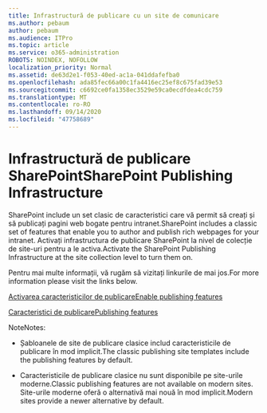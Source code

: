 ```yaml
---
title: Infrastructură de publicare cu un site de comunicare
ms.author: pebaum
author: pebaum
ms.audience: ITPro
ms.topic: article
ms.service: o365-administration
ROBOTS: NOINDEX, NOFOLLOW
localization_priority: Normal
ms.assetid: de63d2e1-f053-40ed-ac1a-041ddafefba0
ms.openlocfilehash: ada85fec66a00c1fa4416ec25ef8c675fad39e53
ms.sourcegitcommit: c6692ce0fa1358ec3529e59ca0ecdfdea4cdc759
ms.translationtype: MT
ms.contentlocale: ro-RO
ms.lasthandoff: 09/14/2020
ms.locfileid: "47758689"
---
```

# <a name="sharepoint-publishing-infrastructure"></a><span data-ttu-id="31b72-102">Infrastructură de publicare SharePoint</span><span class="sxs-lookup"><span data-stu-id="31b72-102">SharePoint Publishing Infrastructure</span></span>


<span data-ttu-id="31b72-103">SharePoint include un set clasic de caracteristici care vă permit să creați și să publicați pagini web bogate pentru intranet.</span><span class="sxs-lookup"><span data-stu-id="31b72-103">SharePoint includes a classic set of features that enable you to author and publish rich webpages for your intranet.</span></span> <span data-ttu-id="31b72-104">Activați infrastructura de publicare SharePoint la nivel de colecție de site-uri pentru a le activa.</span><span class="sxs-lookup"><span data-stu-id="31b72-104">Activate the SharePoint Publishing Infrastructure at the site collection level to turn them on.</span></span>

<span data-ttu-id="31b72-105">Pentru mai multe informații, vă rugăm să vizitați linkurile de mai jos.</span><span class="sxs-lookup"><span data-stu-id="31b72-105">For more information please visit the links below.</span></span>

[<span data-ttu-id="31b72-106">Activarea caracteristicilor de publicare</span><span class="sxs-lookup"><span data-stu-id="31b72-106">Enable publishing features</span></span>](https://support.office.com/article/Enable-publishing-features-479677A6-8B33-4AC7-907D-071C1C7E4518)

[<span data-ttu-id="31b72-107">Caracteristici de publicare</span><span class="sxs-lookup"><span data-stu-id="31b72-107">Publishing features</span></span>](https://support.office.com/article/Features-enabled-in-a-SharePoint-Online-publishing-site-3AB3810C-3C2C-4361-9D0E-0CBE666EA0B0?wt.mc_id=O365_Portal_MMaven#__toc336865553)

<span data-ttu-id="31b72-108">Note</span><span class="sxs-lookup"><span data-stu-id="31b72-108">Notes:</span></span>

- <span data-ttu-id="31b72-109">Șabloanele de site de publicare clasice includ caracteristicile de publicare în mod implicit.</span><span class="sxs-lookup"><span data-stu-id="31b72-109">The classic publishing site templates include the publishing features by default.</span></span>

- <span data-ttu-id="31b72-110">Caracteristicile de publicare clasice nu sunt disponibile pe site-urile moderne.</span><span class="sxs-lookup"><span data-stu-id="31b72-110">Classic publishing features are not available on modern sites.</span></span> <span data-ttu-id="31b72-111">Site-urile moderne oferă o alternativă mai nouă în mod implicit.</span><span class="sxs-lookup"><span data-stu-id="31b72-111">Modern sites provide a newer alternative by default.</span></span>

